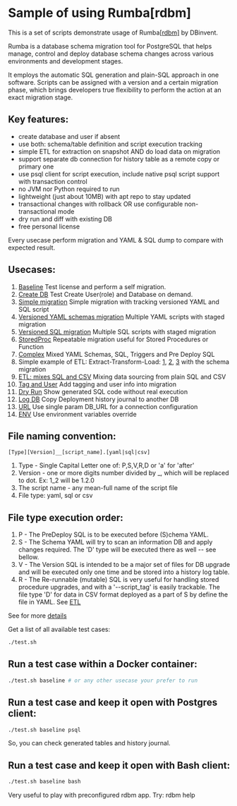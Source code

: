 # Sample of using Rumba[rdbm] 

This is a set of scripts demonstrate usage of Rumba[[rdbm]](https://www.dbinvent.com/rdbm/) by DBinvent.

Rumba is a database schema migration tool for PostgreSQL that helps manage, control and deploy database schema changes across various environments and development stages.

It employs the automatic SQL generation and plain-SQL approach in one software. Scripts can be assigned with a version and a certain migration phase, which brings developers true flexibility to perform the action at an exact migration stage. 

## Key features:

 - create database and user if absent
 - use both: schema/table definition and script execution tracking
 - simple ETL for extraction on snapshot AND do load data on migration
 - support separate db connection for history table as a remote copy or primary one
 - use psql client for script execution, include native psql script support with transaction control
 - no JVM nor Python required to run
 - lightweight (just about 10MB) with apt repo to stay updated
 - transactional changes with rollback OR use configurable non-transactional mode
 - dry run and diff with existing DB
 - free personal license


Every usecase perform migration and YAML & SQL dump to compare with expected result. 

## Usecases:

1. [Baseline](examples/baseline/)  Test license and perform a self migration.
2. [Create DB](examples/createdb/) Test Create User(role) and Database on demand.
3. [Simple migration](examples/simple/) Simple migration with tracking versioned YAML and SQL script
4. [Versioned YAML schemas migration](examples/schemas/) Multiple YAML scripts with staged migration 
5. [Versioned SQL migration](examples/versions/) Multiple SQL scripts with staged migration 
6. [StoredProc](examples/sp/) Repeatable migration useful for Stored Procedures or Function 
7. [Complex](examples/complex/) Mixed YAML Schemas, SQL, Triggers and Pre Deploy SQL
8. Simple example of ETL: Extract-Transform-Load: [1](examples/s1etl/), [2](examples/s2etl/), [3](examples/s3etl/) with the schema migration
9. [ETL: mixes SQL and CSV](examples/etl/) Mixing data sourcing from plain SQL and CSV
10. [Tag and User](examples/tag/) Add tagging and user info into migration
11. [Dry Run](examples/dryrun/) Show generated SQL code without real execution
12. [Log DB](examples/logdb/)  Copy Deployment history journal to another DB
13. [URL](examples/url/) Use single param DB_URL for a connection configuration
14. [ENV](examples/env/) Use environment variables override

## File naming convention:

`[Type][Version]__[script_name].[yaml|sql|csv]`
1. Type - Single Capital Letter one of: P,S,V,R,D or 'a' for 'after'
2. Version - one or more digits number divided by _, which will be replaced to dot. Ex: 1_2 will be 1.2.0
3. The script name - any mean-full name of the script file
4. File type: yaml, sql or csv 

## File type execution order:

1. P - The PreDeploy SQL is to be executed before (S)chema YAML.
2. S - The Schema YAML will try to scan an information DB and apply changes required. The 'D' type will be executed there as well -- see bellow.
3. V - The Version SQL is intended to be a major set of files for DB upgrade and will be executed only one time and be stored into a history log table.
4. R - The Re-runnable (mutable) SQL is very useful for handling stored procedure upgrades, and with a '--script_tag' is easily trackable.
The file type 'D' for data in CSV format deployed as a part of S by define the file in YAML. See [ETL](examples/etl/)


See for more [details](https://www.dbinvent.com/rdbm/guide/script-versions-and-types) 


Get a list of all available test cases:
```bash
./test.sh 

```


## Run a test case within a Docker container:
```bash
./test.sh baseline # or any other usecase your prefer to run

```

## Run a test case and keep it open with Postgres client:
```bash
./test.sh baseline psql

```
So, you can check generated tables and history journal.

## Run a test case and keep it open with Bash client:
```bash
./test.sh baseline bash

```
Very useful to play with preconfigured rdbm app. Try: rdbm help

